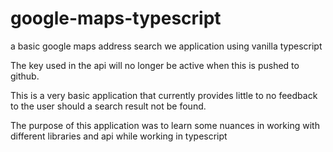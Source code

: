 # google-maps-typescript
a basic google maps address search we application using vanilla typescript

The key used in the api will no longer be active when this is pushed to github.

This is a very basic application that currently provides little to no feedback to the user should a search result not be found.

The purpose of this application was to learn some nuances in working with different libraries and api while working in typescript
